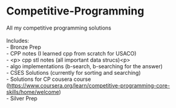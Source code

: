# Competitive-Programming
All my competitive programming solutions
<br> <br> Includes:
<br> - Bronze Prep
<br> - CPP notes (I learned cpp from scratch for USACO)
<br> - &lt;p&gt; cpp stl notes (all important data strucs)&lt;p&gt;
<br>   - algo implementations (b-search, b-searching for the answer)
<br> - CSES Solutions (currently for sorting and searching)
<br> - Solutions for CP cousera course (https://www.coursera.org/learn/competitive-programming-core-skills/home/welcome)
<br> - Silver Prep
